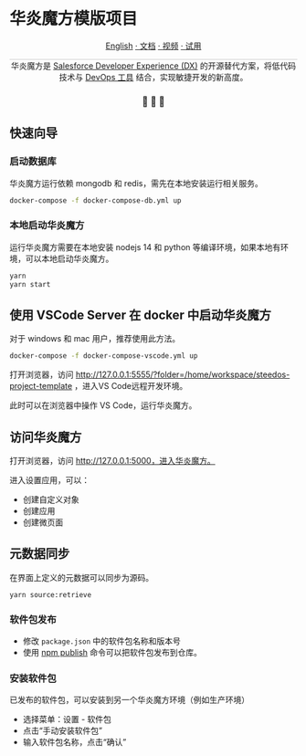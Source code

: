 华炎魔方模版项目
===

<p align="center">
<a href="./README_en.md">English</a>
<a href="https://www.steedos.cn/docs/"> · 文档</a>
<a href="https://www.steedos.cn/videos/"> · 视频</a>
<a href="https://demo.steedos.cn"> · 试用</a>
</p>


<p align="center" style="border-top: solid 1px #cccccc">
  华炎魔方是 <a href="https://developer.salesforce.com/developer-centers/developer-experience" target="_blank">Salesforce Developer Experience (DX)</a> 的开源替代方案，将低代码技术与 <a href="https://www.steedos.cn/docs/deploy/devops"> DevOps 工具</a> 结合，实现敏捷开发的新高度。 
</p>

<h3 align="center">
 🤖 🎨 🚀
</h3>


## 快速向导

### 启动数据库

华炎魔方运行依赖 mongodb 和 redis，需先在本地安装运行相关服务。

```bash
docker-compose -f docker-compose-db.yml up
```

### 本地启动华炎魔方

运行华炎魔方需要在本地安装 nodejs 14 和 python 等编译环境，如果本地有环境，可以本地启动华炎魔方。

```bash
yarn
yarn start
```

## 使用 VSCode Server 在 docker 中启动华炎魔方

对于 windows 和 mac 用户，推荐使用此方法。

```bash
docker-compose -f docker-compose-vscode.yml up
```

打开浏览器，访问 http://127.0.0.1:5555/?folder=/home/workspace/steedos-project-template ，进入VS Code远程开发环境。

此时可以在浏览器中操作 VS Code，运行华炎魔方。

## 访问华炎魔方

打开浏览器，访问 http://127.0.0.1:5000，进入华炎魔方。

进入设置应用，可以：
- 创建自定义对象
- 创建应用
- 创建微页面

## 元数据同步

在界面上定义的元数据可以同步为源码。

```
yarn source:retrieve
```

### 软件包发布

- 修改 `package.json` 中的软件包名称和版本号
- 使用 [npm publish](https://docs.npmjs.com/cli/v8/commands/npm-publish) 命令可以把软件包发布到仓库。

### 安装软件包

已发布的软件包，可以安装到另一个华炎魔方环境（例如生产环境）

- 选择菜单：设置 - 软件包
- 点击“手动安装软件包”
- 输入软件包名称，点击“确认”
